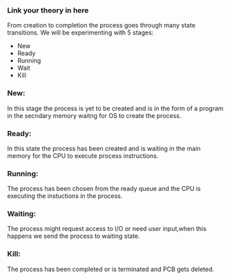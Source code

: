 ### Link your theory in here

From creation to completion the process goes through many state transitions.
We will be experimenting with 5 stages:
* New
* Ready
* Running
* Wait
* Kill

### New:

In this stage the process is yet to be created and is in the form of a program in the secndary memory waitng for OS to create the process.

### Ready:

In this state the process has been created and is waiting in the main memory for the CPU to execute process instructions.

### Running:

The process has been chosen from the ready queue and the CPU is executing the instuctions in the process.

### Waiting:

The process might request access to I/O or need user input,when this happens we send the process to waiting state.

### Kill:
 The process has been completed or is terminated and PCB gets deleted.
